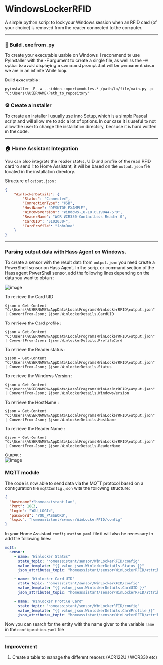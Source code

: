 # WindowsLockerRFID
A simple python script to lock your Windows session when an RFID card (of your choice) is removed from the reader connected to the computer.

- - -

### 🔩 Build .exe from .py
To create your executable usable on Windows, I recommend to use PyInstaller with the -F argument to create a single file, as well as the -w option to avoid displaying a command prompt that will be permanent since we are in an infinite While loop.

Build executable : 
```
pyinstaller -F -w --hidden-import=modules.* /path/to/file/main.py -p "C:\Users\%USERNAME\Path_to_repository"
```

### ⚙️ Create a installer
To create an installer I usually use inno Setup, which is a simple Pascal script and will allow me to add a lot of options.
In our case it is useful to not allow the user to change the installation directory, because it is hard written in the code.

- - -

### 🏠 Home Assistant Integration
You can also integrate the reader status, UID and profile of the read RFID card to send it to Home Assistant, it will be based on the `output.json` file located in the installation directory.

Structure of `output.json` : 

```json
{
    "WinlockerDetails": {
        "Status": "Connected",
        "ConnectionType": "USB",
        "HostName": "DESKTOP-EXAMPLE",
        "WindowsVersion": "Windows-10-10.0.19044-SP0",
        "ReaderName": "WCR WCR330-ContactLess Reader 0",
        "CardUID": "01020304",
        "CardProfile": "JohnDoe"
    }
}
```

- - -

### Parsing output data with Hass Agent on Windows.

To create a sensor with the result data from `output.json` you need create a PowerShell sensor on Hass Agent.
In the script or command section of the Hass agent PowerShell sensor, add the following lines depending on the data you want to obtain :  

![image](https://user-images.githubusercontent.com/70718793/216603072-37a763d3-cfc9-4389-a621-f0902fe2cbc9.png)


To retrieve the Card UID
```
$json = Get-Content "C:\Users\%USERNAME%\AppData\LocalPrograms\WinLockerRFID\output.json" | ConvertFrom-Json; $json.WinlockerDetails.CardUID
```

To retrieve the Card profile : 
```
$json = Get-Content "C:\Users\%USERNAME%\AppData\LocalPrograms\WinLockerRFID\output.json" | ConvertFrom-Json; $json.WinlockerDetails.ProfileCard
```

To retrieve the Reader status : 
```
$json = Get-Content "C:\Users\%USERNAME%\AppData\LocalPrograms\WinLockerRFID\output.json" | ConvertFrom-Json; $json.WinlockerDetails.Status
```

To retrieve the Windows Version : 
```
$json = Get-Content "C:\Users\%USERNAME%\AppData\LocalPrograms\WinLockerRFID\output.json" | ConvertFrom-Json; $json.WinlockerDetails.WindowsVersion
```

To retrieve the HostName : 
```
$json = Get-Content "C:\Users\%USERNAME%\AppData\LocalPrograms\WinLockerRFID\output.json" | ConvertFrom-Json; $json.WinlockerDetails.HostName
```

To retrieve the Reader Name : 
```
$json = Get-Content "C:\Users\%USERNAME%\AppData\LocalPrograms\WinLockerRFID\output.json" | ConvertFrom-Json; $json.WinlockerDetails.ReaderName
```  
Output :  
![image](https://user-images.githubusercontent.com/70718793/216600295-802695cd-eb30-4447-9cff-cccffa7204e1.png)
  
### MQTT module
The code is now able to send data via the MQTT protocol based on a configuration file `mqttConfig.json` with the following structure:

```json
{
  "hostname":"homeassistant.lan",
  "Port": 1883,
  "login": "YOU_LOGIN",
  "password": "YOU_PASSWORD",
  "topic": "homeassistant/sensor/WinLockerRFID/config"
}
``` 
In your Home Assistant `configuration.yaml` file it will also be necessary to add the following lines: 

```yaml
mqtt:        
  sensor:
    - name: "Winlocker Status"
      state_topic: "homeassistant/sensor/WinLockerRFID/config"
      value_template: "{{ value_json.WinlockerDetails.Status }}"
      json_attributes_topic: "homeassistant/sensor/WinLockerRFID/attributes"

    - name: "Winlocker Card UID"
      state_topic: "homeassistant/sensor/WinLockerRFID/config"
      value_template: "{{ value_json.WinlockerDetails.CardUID }}"
      json_attributes_topic: "homeassistant/sensor/WinLockerRFID/attributes"
      
    - name: "Winlocker Profile Card"
      state_topic: "homeassistant/sensor/WinLockerRFID/config"
      value_template: "{{ value_json.WinlockerDetails.CardProfile }}"
      json_attributes_topic: "homeassistant/sensor/WinLockerRFID/attributes"     
```

Now you can search for the entity with the name given to the variable `name` in the `configuration.yaml` file

- - -

### Improvement
1. Create a table to manage the different readers (ACR122U / WCR330 etc)
